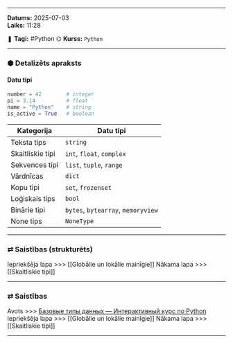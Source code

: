 ___

**Datums:** 2025-07-03   
**Laiks:** 11:28 

❚ **Tagi:** #Python 
⌬ **Kurss:**  `Python`

---
### ⬢ Detalizēts apraksts
#### Datu tipi

```python
number = 42        # integer
pi = 3.14          # float
name = "Python"    # string
is_active = True   # boolean
```

| Kategorija       | Datu tipi                          |
| ---------------- | ---------------------------------- |
| Teksta tips      | `string`                           |
| Skaitliskie tipi | `int`, `float`, `complex`          |
| Sekvences tipi   | `list`, `tuple`, `range`           |
| Vārdnīcas        | `dict`                             |
| Kopu tipi        | `set`, `frozenset`                 |
| Loģiskais tips   | `bool`                             |
| Binārie tipi     | `bytes`, `bytearray`, `memoryview` |
| None tips        | `NoneType`                         |

---
### ⇄ Saistības (strukturēts)

Iepriekšēja lapa >>> [[Globālie un lokālie mainīgie]]
Nākama lapa >>> [[Skaitliskie tipi]]

---
### ⇄ Saistības

Avots >>> [Базовые типы данных — Интерактивный курс по Python](https://python-academy.org/ru/guide/basic-data-types)
Iepriekšēja lapa >>> [[Globālie un lokālie mainīgie]]
Nākama lapa >>> [[Skaitliskie tipi]]

___